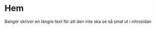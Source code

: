 # Hem

Banger skriver en längre text för att den inte ska se så smal ut i introsidan

```{tableofcontents}
```